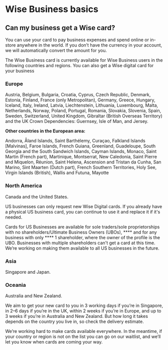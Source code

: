 # Wise Business basics  
## Can my business get a Wise card?  
You can use your card to pay business expenses and spend online or in-store anywhere in the world. If you don’t have the currency in your account, we will automatically convert the amount for you.

The Wise Business card is currently available for Wise Business users in the following countries and regions. You can also get a Wise digital card for your business

### Europe

Austria, Belgium, Bulgaria, Croatia, Cyprus, Czech Republic, Denmark, Estonia, Finland, France (only Metropolitan), Germany, Greece, Hungary, Iceland, Italy, Ireland, Latvia, Liechtenstein, Lithuania, Luxembourg, Malta, Netherlands, Norway, Poland, Portugal, Romania, Slovakia, Slovenia, Spain, Sweden, Switzerland, United Kingdom, Gibraltar (British Overseas Territory) and the UK Crown Dependencies: Guernsey, Isle of Man, and Jersey.

 **Other countries in the European area:**

Andorra, Åland Islands, Saint Barthélemy, Curaçao, Falkland Islands [Malvinas], Faroe Islands, French Guiana, Greenland, Guadeloupe, South Georgia and the South Sandwich Islands, Cayman Islands, Monaco, Saint Martin (French part), Martinique, Montserrat, New Caledonia, Saint Pierre and Miquelon, Réunion, Saint Helena, Ascension and Tristan da Cunha, San Marino, Sint Maarten (Dutch part), French Southern Territories, Holy See, Virgin Islands (British), Wallis and Futuna, Mayotte

### North America

Canada and the United States. 

US businesses can only request new Wise Digital cards. If you already have a physical US business card, you can continue to use it and replace it if it's needed. 

Cards for US Businesses are available for sole traders/sole proprietorships with no shareholders/Ultimate Business Owners (UBOs), **** and for any business with only **** 1 shareholder, where the owner of the profile is the UBO. Businesses with multiple shareholders can't get a card at this time. We’re working on making them available to all US businesses in the future. 

### Asia

Singapore and Japan.

### Oceania

Australia and New Zealand.

We aim to get your new card to you in 3 working days if you’re in Singapore, in 2–6 days if you’re in the UK, within 2 weeks if you’re in Europe, and up to 3 weeks if you’re in Australia and New Zealand. But how long it takes depends on the country you live in, so check the delivery estimate.

We’re working hard to make cards available everywhere. In the meantime, if your country or region is not on the list you can go on our waitlist, and we’ll let you know when cards are coming your way.